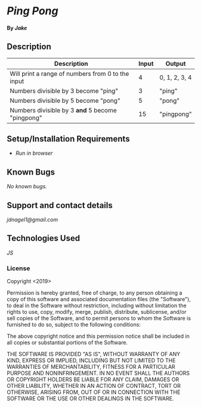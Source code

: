 # _Ping Pong_

#### By _**Jake**_

## Description

|Description|Input|Output|
|-|-|-|
|Will print a range of numbers from 0 to the input|4|0, 1, 2, 3, 4|
|Numbers divisible by 3 become "ping"|3|"ping"
|Numbers divisible by 5 become "pong"|5|"pong"
|Numbers divisible by 3 **and** 5 become "pingpong"|15|"pingpong"



## Setup/Installation Requirements

* _Run in browser_

## Known Bugs

_No known bugs._

## Support and contact details

_jdnagel1@gmail.com_

## Technologies Used

_JS_

### License

Copyright <2019> <Jake>

Permission is hereby granted, free of charge, to any person obtaining a copy of this software and associated documentation files (the "Software"), to deal in the Software without restriction, including without limitation the rights to use, copy, modify, merge, publish, distribute, sublicense, and/or sell copies of the Software, and to permit persons to whom the Software is furnished to do so, subject to the following conditions:

The above copyright notice and this permission notice shall be included in all copies or substantial portions of the Software.

THE SOFTWARE IS PROVIDED "AS IS", WITHOUT WARRANTY OF ANY KIND, EXPRESS OR IMPLIED, INCLUDING BUT NOT LIMITED TO THE WARRANTIES OF MERCHANTABILITY, FITNESS FOR A PARTICULAR PURPOSE AND NONINFRINGEMENT. IN NO EVENT SHALL THE AUTHORS OR COPYRIGHT HOLDERS BE LIABLE FOR ANY CLAIM, DAMAGES OR OTHER LIABILITY, WHETHER IN AN ACTION OF CONTRACT, TORT OR OTHERWISE, ARISING FROM, OUT OF OR IN CONNECTION WITH THE SOFTWARE OR THE USE OR OTHER DEALINGS IN THE SOFTWARE.
